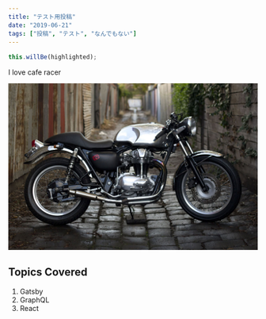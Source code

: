 ```yaml
---
title: "テスト用投稿"
date: "2019-06-21"
tags: ["投稿", "テスト", "なんでもない"]
---
```


```js
this.willBe(highlighted);
```

I love cafe racer

![caferacer](./cafe_racer.jpg )

## Topics Covered

1. Gatsby
2. GraphQL
3. React